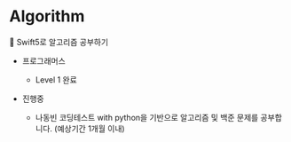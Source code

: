 # Algorithm
🍏 Swift5로 알고리즘 공부하기

* 프로그래머스
  * Level 1 완료

* 진행중
  * 나동빈 코딩테스트 with python을 기반으로 알고리즘 및 백준 문제를 공부합니다. (예상기간 1개월 이내)
